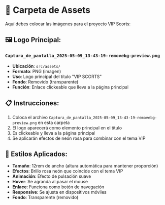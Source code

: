 # 📁 Carpeta de Assets

Aquí debes colocar las imágenes para el proyecto VIP Scorts:

## 🖼️ Logo Principal:

### `Captura_de_pantalla_2025-05-09_13-43-19-removebg-preview.png`
- **Ubicación**: `src/assets/`
- **Formato**: PNG (imagen)
- **Uso**: Logo principal del título "VIP SCORTS"
- **Fondo**: Removido (transparente)
- **Función**: Enlace clickeable que lleva a la página principal

## 📋 Instrucciones:

1. Coloca el archivo `Captura_de_pantalla_2025-05-09_13-43-19-removebg-preview.png` en esta carpeta
2. El logo aparecerá como elemento principal en el título
3. Es clickeable y lleva a la página principal
4. Se aplicarán efectos de neón rosa para combinar con el tema VIP

## 🎨 Estilos Aplicados:

- **Tamaño**: 12rem de ancho (altura automática para mantener proporción)
- **Efectos**: Brillo rosa neón que coincide con el tema VIP
- **Animación**: Efecto de pulsación suave
- **Hover**: Se agranda al pasar el mouse
- **Enlace**: Funciona como botón de navegación
- **Responsive**: Se ajusta en dispositivos móviles
- **Fondo**: Transparente (removido) 